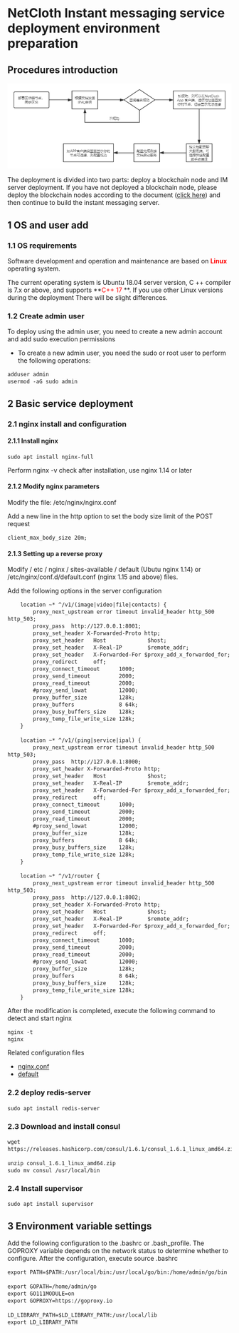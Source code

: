 # NetCloth Instant messaging service deployment environment preparation

## Procedures introduction

![](../../images/procedure_IM_deploy.png)

The deployment is divided into two parts: deploy a blockchain node and IM server deployment. If you have not deployed a blockchain node, please deploy the blockchain nodes according to the document ([click here](../get-started/how-to-join-testnet.md)) and then continue to build the instant messaging server.

## 1 OS and user add

### 1.1 OS requirements

Software development and operation and maintenance are based on **<font color=red>Linux</font>** operating system.

The current operating system is Ubuntu 18.04 server version, C ++ compiler is 7.x or above, and supports **<font color=red>C++ 17</font> **. If you use other Linux versions during the deployment There will be slight differences.

### 1.2 Create admin user

To deploy using the admin user, you need to create a new admin account and add sudo execution permissions

* To create a new admin user, you need the sudo or root user to perform the following operations:

```
adduser admin
usermod -aG sudo admin
```
## 2 Basic service deployment

### 2.1 nginx install and configuration
#### 2.1.1 Install nginx
```
sudo apt install nginx-full
```
Perform nginx -v check after installation, use nginx 1.14 or later

#### 2.1.2 Modify nginx parameters
Modify the file: /etc/nginx/nginx.conf

Add a new line in the http option to set the body size limit of the POST request

```
client_max_body_size 20m;
```
#### 2.1.3 Setting up a reverse proxy

Modify / etc / nginx / sites-available / default (Ubutu nginx 1.14) or /etc/nginx/conf.d/default.conf (nginx 1.15 and above) files.

Add the following options in the server configuration

```
	location ~* ^/v1/(image|video|file|contacts) {
		proxy_next_upstream error timeout invalid_header http_500 http_503;
		proxy_pass  http://127.0.0.1:8001;
		proxy_set_header X-Forwarded-Proto http;
		proxy_set_header   Host             $host;
		proxy_set_header   X-Real-IP        $remote_addr;
		proxy_set_header   X-Forwarded-For $proxy_add_x_forwarded_for;
		proxy_redirect     off;
		proxy_connect_timeout      1000;
		proxy_send_timeout         2000;
		proxy_read_timeout         2000;
		#proxy_send_lowat          12000;
		proxy_buffer_size          128k;
		proxy_buffers              8 64k;
		proxy_busy_buffers_size    128k;
		proxy_temp_file_write_size 128k;
	}

	location ~* ^/v1/(ping|service|ipal) {
		proxy_next_upstream error timeout invalid_header http_500 http_503;
		proxy_pass  http://127.0.0.1:8000;
		proxy_set_header X-Forwarded-Proto http;
		proxy_set_header   Host             $host;
		proxy_set_header   X-Real-IP        $remote_addr;
		proxy_set_header   X-Forwarded-For $proxy_add_x_forwarded_for;
		proxy_redirect     off;
		proxy_connect_timeout      1000;
		proxy_send_timeout         2000;
		proxy_read_timeout         2000;
		#proxy_send_lowat          12000;
		proxy_buffer_size          128k;
		proxy_buffers              8 64k;
		proxy_busy_buffers_size    128k;
		proxy_temp_file_write_size 128k;
	}

	location ~* ^/v1/router {
		proxy_next_upstream error timeout invalid_header http_500 http_503;
		proxy_pass  http://127.0.0.1:8002;
		proxy_set_header X-Forwarded-Proto http;
		proxy_set_header   Host             $host;
		proxy_set_header   X-Real-IP        $remote_addr;
		proxy_set_header   X-Forwarded-For $proxy_add_x_forwarded_for;
		proxy_redirect     off;
		proxy_connect_timeout      1000;
		proxy_send_timeout         2000;
		proxy_read_timeout         2000;
		#proxy_send_lowat          12000;
		proxy_buffer_size          128k;
		proxy_buffers              8 64k;
		proxy_busy_buffers_size    128k;
		proxy_temp_file_write_size 128k;
	}
```

After the modification is completed, execute the following command to detect and start nginx

```
nginx -t
nginx
```

Related configuration files

* [nginx.conf](./config/nginx.conf)
* [default](./config/default)


### 2.2 deploy redis-server

```
sudo apt install redis-server
```

### 2.3 Download and install consul

```
wget https://releases.hashicorp.com/consul/1.6.1/consul_1.6.1_linux_amd64.zip

unzip consul_1.6.1_linux_amd64.zip
sudo mv consul /usr/local/bin
```

### 2.4 Install supervisor

```
sudo apt install supervisor
```

## 3 Environment variable settings
 Add the following configuration to the .bashrc or .bash_profile. The GOPROXY variable depends on the network status to determine whether to configure. After the configuration, execute source .bashrc

```
export PATH=$PATH:/usr/local/bin:/usr/local/go/bin:/home/admin/go/bin

export GOPATH=/home/admin/go
export GO111MODULE=on
export GOPROXY=https://goproxy.io

LD_LIBRARY_PATH=$LD_LIBRARY_PATH:/usr/local/lib
export LD_LIBRARY_PATH
```
